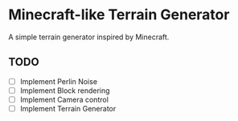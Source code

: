 # Minecraft-like Terrain Generator

A simple terrain generator inspired by Minecraft.

## TODO

- [ ] Implement Perlin Noise
- [ ] Implement Block rendering
- [ ] Implement Camera control
- [ ] Implement Terrain Generator